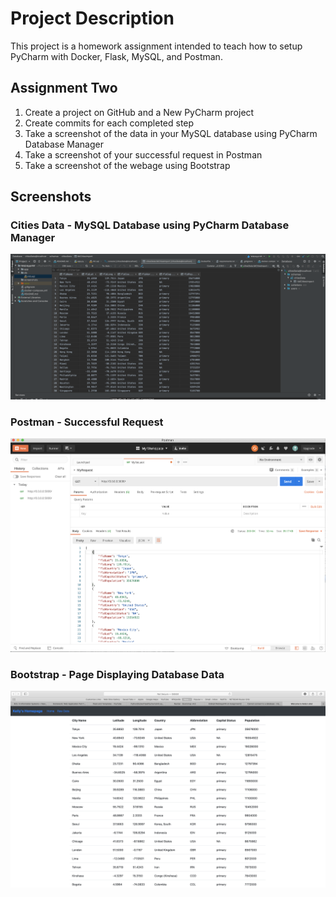 # Project Description
This project is a homework assignment intended to teach how to setup PyCharm with Docker, Flask, MySQL, and Postman.

## Assignment Two
 1. Create a project on GitHub and a New PyCharm project
 2. Create commits for each completed step
 3. Take a screenshot of the data in your MySQL database using PyCharm Database Manager
 4. Take a screenshot of your successful request in Postman
 5. Take a screenshot of the webage using Bootstrap

## Screenshots

### Cities Data - MySQL Database using PyCharm Database Manager

![citiesData](screenshots/citiesData.png)

### Postman - Successful Request

![Postman](screenshots/Postman.png)

### Bootstrap - Page Displaying Database Data
![Bootstrap](screenshots/Bootstrap.png)

